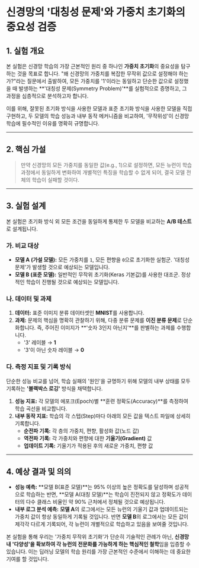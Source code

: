 # 신경망의 '대칭성 문제'와 가중치 초기화의 중요성 검증

## 1. 실험 개요

본 실험은 신경망 학습의 가장 근본적인 원리 중 하나인 **가중치 초기화**의 중요성을 탐구하는 것을 목표로 합니다. "왜 신경망의 가중치를 복잡한 무작위 값으로 설정해야 하는가?"라는 질문에서 출발하여, 모든 가중치를 '1'이라는 동일하고 단순한 값으로 설정했을 때 발생하는 **'대칭성 문제(Symmetry Problem)'**를 실험적으로 증명하고, 그 과정을 심층적으로 분석하고자 합니다.

이를 위해, 잘못된 초기화 방식을 사용한 모델과 표준 초기화 방식을 사용한 모델을 직접 구현하고, 두 모델의 학습 성능과 내부 동작 메커니즘을 비교하여, '무작위성'이 신경망 학습에 필수적인 이유를 명확히 규명합니다.

---

## 2. 핵심 가설

> 만약 신경망의 모든 가중치를 동일한 값(e.g., 1)으로 설정하면, 모든 뉴런이 학습 과정에서 동일하게 변화하여 개별적인 특징을 학습할 수 없게 되어, 결국 모델 전체의 학습이 실패할 것이다.

---

## 3. 실험 설계

본 실험은 초기화 방식 외 모든 조건을 동일하게 통제한 두 모델을 비교하는 **A/B 테스트**로 설계됩니다.

### 가. 비교 대상

* **모델 A (가설 모델):** 모든 가중치를 `1`, 모든 편향을 `0`으로 초기화한 실험군. '대칭성 문제'가 발생할 것으로 예상되는 모델입니다.
* **모델 B (표준 모델):** 일반적인 무작위 초기화(Keras 기본값)를 사용한 대조군. 정상적인 학습이 진행될 것으로 예상되는 모델입니다.

### 나. 데이터 및 과제

1.  **데이터:** 표준 이미지 분류 데이터셋인 **MNIST**를 사용합니다.
2.  **과제:** 문제의 핵심을 명확히 관찰하기 위해, 다중 분류 문제를 **이진 분류 문제**로 단순화합니다. 즉, 주어진 이미지가 **'숫자 3인지 아닌지'**를 판별하는 과제를 수행합니다.
    * '3' 레이블 → **1**
    * '3'이 아닌 숫자 레이블 → **0**

### 다. 측정 지표 및 기록 방식

단순한 성능 비교를 넘어, 학습 실패의 '원인'을 규명하기 위해 모델의 내부 상태를 모두 기록하는 **'블랙박스 로깅'** 방식을 채택합니다.

1.  **성능 지표:** 각 모델의 에포크(Epoch)별 **훈련 정확도(Accuracy)**를 측정하여 학습 곡선을 비교합니다.
2.  **내부 동작 지표:** 학습의 각 스텝(Step)마다 아래의 모든 값을 텍스트 파일에 상세히 기록합니다.
    * **순전파 기록:** 각 층의 가중치, 편향, 활성화 값(노드 값)
    * **역전파 기록:** 각 가중치와 편향에 대한 **기울기(Gradient)** 값
    * **업데이트 기록:** 기울기가 적용된 후의 새로운 가중치, 편향 값

---

## 4. 예상 결과 및 의의

* **성능 예측:** **모델 B(표준 모델)**는 95% 이상의 높은 정확도를 달성하며 성공적으로 학습하는 반면, **모델 A(대칭 모델)**는 학습이 진전되지 않고 정확도가 데이터의 다수 클래스 비율인 약 90% 근처에서 정체될 것으로 예상됩니다.
* **내부 로그 분석 예측:** **모델 A**의 로그에서는 모든 뉴런의 기울기 값과 업데이트되는 가중치 값이 항상 동일하게 기록될 것입니다. 반면 **모델 B**의 로그에서는 모든 값이 제각각 다르게 기록되어, 각 뉴런이 개별적으로 학습하고 있음을 보여줄 것입니다.

본 실험을 통해 우리는 '가중치 무작위 초기화'가 단순히 기술적인 관례가 아닌, **신경망 내 '다양성'을 확보하여 각 뉴런의 전문화를 가능하게 하는 핵심적인 철학**임을 입증할 수 있습니다. 이는 딥러닝 모델의 학습 원리를 가장 근본적인 수준에서 이해하는 데 중요한 기여를 할 것입니다.
